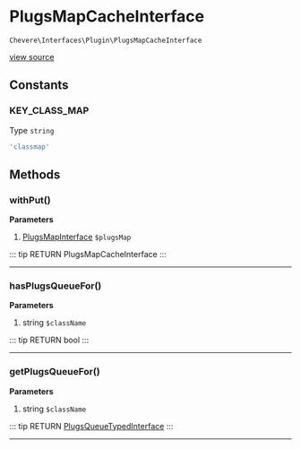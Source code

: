 # PlugsMapCacheInterface

`Chevere\Interfaces\Plugin\PlugsMapCacheInterface`

[view source](https://github.com/chevere/chevere/blob/master/interfaces/Plugin/PlugsMapCacheInterface.php)

## Constants

### KEY_CLASS_MAP

Type `string`

```php
'classmap'
```

## Methods

### withPut()

**Parameters**

1. [PlugsMapInterface](./PlugsMapInterface.md) `$plugsMap`

::: tip RETURN
PlugsMapCacheInterface
:::


---

### hasPlugsQueueFor()

**Parameters**

1. string `$className`

::: tip RETURN
bool
:::


---

### getPlugsQueueFor()

**Parameters**

1. string `$className`

::: tip RETURN
[PlugsQueueTypedInterface](./PlugsQueueTypedInterface.md)
:::


---

